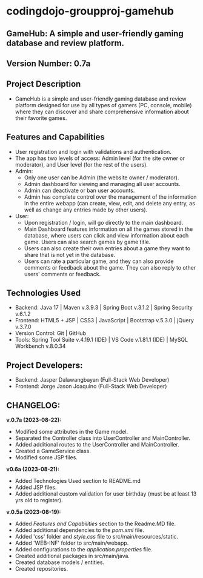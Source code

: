# codingdojo-groupproj-gamehub

## GameHub: A simple and user-friendly gaming database and review platform.
## Version Number: 0.7a

## Project Description
- GameHub is a simple and user-friendly gaming database and review platform designed for use by all types of gamers (PC, console, mobile) where they can discover and share comprehensive information about their favorite games.

## Features and Capabilities
- User registration and login with validations and authentication.
- The app has two levels of access: Admin level (for the site owner or moderator), and User level (for the rest of the users).
- Admin:
    - Only one user can be Admin (the website owner / moderator).
    - Admin dashboard for viewing and managing all user accounts.
    - Admin can deactivate or ban user accounts.
    - Admin has complete control over the management of the information in the entire webapp (can create, view, edit, and delete any entry, as well as change any entries made by other users).
- User:
    - Upon registration / login, will go directly to the main dashboard.
    - Main Dashboard features information on all the games stored in the database, where users can click and view information about each game. Users can also search games by game title.
    - Users can also create their own entries about a game they want to share that is not yet in the database.
    - Users can rate a particular game, and they can also provide comments or feedback about the game. They can also reply to other users' comments or feedback.

## Technologies Used
- Backend: Java 17 | Maven v.3.9.3 | Spring Boot v.3.1.2 | Spring Security v.6.1.2
- Frontend: HTML5 + JSP | CSS3 | JavaScript | Bootstrap v.5.3.0 | jQuery v.3.7.0
- Version Control: Git | GitHub
- Tools: Spring Tool Suite v.4.19.1 (IDE) | VS Code v.1.81.1 (IDE) | MySQL Workbench v.8.0.34

## Project Developers:
- Backend: Jasper Dalawangbayan (Full-Stack Web Developer)
- Frontend: Jorge Jason Joaquino (Full-Stack Web Developer)

## CHANGELOG:

**v.0.7a (2023-08-22):**
- Modified some attributes in the Game model.
- Separated the Controller class into UserController and MainController.
- Added additional routes to the UserController and MainController.
- Created a GameService class.
- Modified some JSP files.

**v0.6a (2023-08-21):**
- Added Technologies Used section to README.md
- Added JSP files.
- Added additional custom validation for user birthday (must be at least 13 yrs old to register).

**v.0.5a (2023-08-19):**
- Added *Features and Capabilities* section to the Readme.MD file.
- Added additional dependencies to the *pom.xml* file.
- Added 'css' folder and *style.css* file to src/main/resources/static.
- Added 'WEB-INF' folder to src/main/webapp.
- Added configurations to the *application.properties* file.
- Created additional packages in src/main/java.
- Created database models / entities.
- Created repositories.
